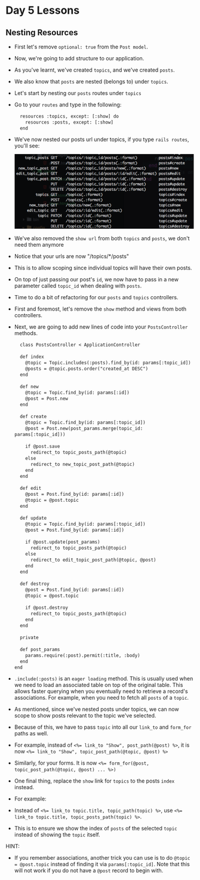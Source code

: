 # Day 5 Lessons

## Nesting Resources

- First let's remove `optional: true` from the `Post model`.

- Now, we're going to add structure to our application.

- As you've learnt, we've created `topics`, and we've created `posts`.

- We also know that `posts` are nested (belongs to) under `topics`.

- Let's start by nesting our `posts` routes under `topics`

- Go to your `routes` and type in the following:

  ```
    resources :topics, except: [:show] do
      resources :posts, except: [:show]
    end
  ```

- We've now nested our posts url under topics, if you type `rails routes`, you'll see:

  ![nested routes](images/nested_routes.png)

- We've also removed the `show url` from both `topics` and `posts`, we don't need them anymore

- Notice that your urls are now "/topics/*/posts"

- This is to allow scoping since individual topics will have their own posts.

- On top of just passing our post's `id`, we now have to pass in a new parameter called
`topic_id` when dealing with `posts`.

- Time to do a bit of refactoring for our `posts` and `topics` controllers.

- First and foremost, let's remove the `show` method and views from both controllers.

- Next, we are going to add new lines of code into your `PostsController` methods.

  ```
    class PostsController < ApplicationController

    def index
      @topic = Topic.includes(:posts).find_by(id: params[:topic_id])
      @posts = @topic.posts.order("created_at DESC")
    end

    def new
      @topic = Topic.find_by(id: params[:id])
      @post = Post.new
    end

    def create
      @topic = Topic.find_by(id: params[:topic_id])
      @post = Post.new(post_params.merge(topic_id: params[:topic_id]))

      if @post.save
        redirect_to topic_posts_path(@topic)
      else
        redirect_to new_topic_post_path(@topic)
      end
    end

    def edit
      @post = Post.find_by(id: params[:id])
      @topic = @post.topic
    end

    def update
      @topic = Topic.find_by(id: params[:topic_id])
      @post = Post.find_by(id: params[:id])

      if @post.update(post_params)
        redirect_to topic_posts_path(@topic)
      else
        redirect_to edit_topic_post_path(@topic, @post)
      end
    end

    def destroy
      @post = Post.find_by(id: params[:id])
      @topic = @post.topic

      if @post.destroy
        redirect_to topic_posts_path(@topic)
      end
    end

    private

    def post_params
      params.require(:post).permit(:title, :body)
    end
  end
  ```

- `.include(:posts)` is an `eager loading` method. This is usually used when we need to load an associated table on top of the original table.
This allows faster querying when you eventually need to retrieve a record's associations. For example, when you need to fetch all `posts` of a `topic`.

- As mentioned, since we've nested posts under topics, we can now scope to show posts relevant to the topic we've selected.

- Because of this, we have to pass `topic` into all our `link_to` and `form_for` paths as well.

- For example, instead of `<%= link_to "Show", post_path(@post) %>`, it is now `<%= link_to "Show", topic_post_path(@topic, @post) %>`

- Similarly, for your forms. It is now `<%= form_for(@post, topic_post_path(@topic, @post) ... %>)`

- One final thing, replace the `show` link for `topics` to the posts `index` instead.

- For example:

- Instead of `<%= link_to topic.title, topic_path(topic) %>`, use `<%= link_to topic.title, topic_posts_path(topic) %>`.

- This is to ensure we show the index of `posts` of the selected `topic` instead of showing the `topic` itself.

HINT:

- If you remember associations, another trick you can use is to do `@topic = @post.topic` instead of finding it via `params[:topic_id]`.
Note that this will not work if you do not have a `@post` record to begin with.
